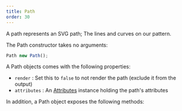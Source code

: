 ```yaml
---
title: Path
order: 30
---
```


A path represents an SVG path; The lines and curves on our pattern.

The Path constructor takes no arguments:

```js
Path new Path();
```

A Path objects comes with the following properties:

-   `render` : Set this to `false` to not render the path (exclude it from the output)
-   `attributes` : An [Attributes](/reference/api/attributes) instance holding the path's attributes

In addition, a Path object exposes the following methods:

<ReadMore list />
